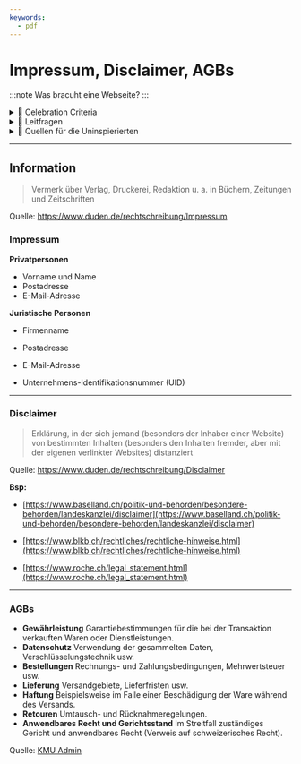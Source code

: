 ```yaml
---
keywords:
  - pdf
---
```

# Impressum, Disclaimer, AGBs
:::note
Was bracuht eine Webseite?
:::

<details>
  <summary> 🎉 Celebration Criteria</summary>

**Zeigt Konsequenzen von Fehlern im Datenschutz und bei der Datensicherheit auf.**
Kennt wesentliche juristische Voraussetzungen und Eigenheiten von Websites (z.B. Impressum, Disclaimer, AGBs).

</details>

<details>
  <summary> 🤔 Leitfragen </summary>
  
- Was ist ein Impressum?
- Warum braucht es ein Impressum?
- Was gehört in ein Impressum?
- Gibt es eine Impressumspflicht in der Schweiz?
- Was ist ein Disclaimer?
- Weshalb und wan ist ein Disclaimer sinvoll?
- Für was könne man einen Disclaimer brauchen? ( eventuell bsp. müssen nicht nur aus der IT sein)
- Sind Disclamer Pflicht?
- Gibt es Limitation bei Disclamer?
- Was sind AGBs?
- Wan sind diese sinvoll?
- Was sollte man in AGBs Regeln ?
- Sind AGBs Pflicht?
- Gibt es Limitation bei AGBs?
-...

</details>

<details>
  <summary> 🤫 Quellen für die Uninspierierten</summary>

- [**Hostpoint:** Impressumspflicht ab Frühling in der Schweiz](https://www.hostpoint.ch/blog/impressumspflicht-ab-fruehling-auch-in-der-schweiz/#:~:text=In%20der%20Schweiz%20besteht%20bislang,Gesch%C3%A4ftsverkehr%C2%BB%20in%20der%20Schweiz%20eingef%C3%BChrt.)

- [**cyon:** Websites: Wer benötigt ein Impressum und was muss darin stehen?](https://www.cyon.ch/blog/Impressum-Websites)

- [**beobachter.ch:** EIGENE WEBSITE ERSTELLEN: Das müssen Sie rechtlich beachten](https://www.beobachter.ch/digital/multimedia/eigene-website-erstellen-das-mussen-sie-rechtlich-beachten)

- [**weka:** Impressumspflicht Schweiz: So erstellen Sie rechtssichere Websites](https://www.weka.ch/themen/marketing-verkauf/online-marketing/e-commerce/article/impressumspflicht-schweiz-so-erstellen-sie-rechtssichere-websites/)

- [**020webdesign.ch:** Checkliste zur rechtlich sicheren Website in der Schweiz](https://8020webdesign.ch/checkliste-rechtlich-sichere-website-schweiz/)


</details>

___

## Information
>Vermerk über Verlag, Druckerei, Redaktion u. a. in Büchern, Zeitungen und Zeitschriften

Quelle: https://www.duden.de/rechtschreibung/Impressum

### Impressum

**Privatpersonen**
- Vorname und Name
- Postadresse
- E-Mail-Adresse

**Juristische Personen**
- Firmenname
- Postadresse
- E-Mail-Adresse

- Unternehmens-Identifikationsnummer (UID)

___

### Disclaimer

>Erklärung, in der sich jemand (besonders der Inhaber einer Website) von bestimmten Inhalten (besonders den Inhalten fremder, aber mit der eigenen verlinkter Websites) distanziert

Quelle: https://www.duden.de/rechtschreibung/Disclaimer

**Bsp:**
- [https://www.baselland.ch/politik-und-behorden/besondere-behorden/landeskanzlei/disclaimer](https://www.baselland.ch/politik-und-behorden/besondere-behorden/landeskanzlei/disclaimer)

- [https://www.blkb.ch/rechtliches/rechtliche-hinweise.html](https://www.blkb.ch/rechtliches/rechtliche-hinweise.html)

- [https://www.roche.ch/legal_statement.html](https://www.roche.ch/legal_statement.html)

___
### AGBs
- **Gewährleistung** Garantiebestimmungen für die bei der Transaktion verkauften Waren oder Dienstleistungen.
- **Datenschutz** Verwendung der gesammelten Daten, Verschlüsselungstechnik usw.
- **Bestellungen** Rechnungs- und Zahlungsbedingungen, Mehrwertsteuer usw.
- **Lieferung** Versandgebiete, Lieferfristen usw.
- **Haftung** Beispielsweise im Falle einer Beschädigung der Ware während des Versands.
- **Retouren** Umtausch- und Rücknahmeregelungen.
- **Anwendbares Recht und Gerichtsstand** Im Streitfall zuständiges Gericht und anwendbares Recht (Verweis auf schweizerisches Recht).

Quelle: [KMU Admin](https://www.kmu.admin.ch/kmu/de/home/praktisches-wissen/kmu-betreiben/e-commerce/erstellung-e-commerce-site/allgemeine-geschaeftsbedingungen.html)
